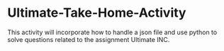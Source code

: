 # Ultimate-Take-Home-Activity
This activity will incorporate how to handle a json file and use python to solve questions related to the assignment Ultimate INC.
